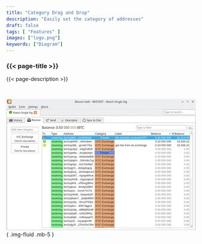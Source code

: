 ```yaml
---
title: "Category Drag and Drop"
description: "Easily set the category of addresses"
draft: false
tags: [ "Features" ]
images: ["logo.png"]
keywords: ["Diagram"]
---
```


### {{< page-title >}} 
{{< page-description >}} 

<br>


![Category Drag and Drop](https://raw.githubusercontent.com/andreasgriffin/bitcoin-safe/refs/heads/main/docs/category-drag-and-drop.gif)
{ .img-fluid .mb-5 }

